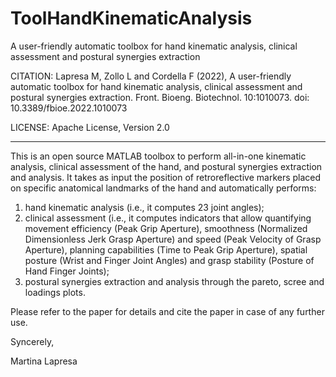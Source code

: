 # ToolHandKinematicAnalysis
A user-friendly automatic toolbox for hand kinematic analysis, clinical assessment and postural synergies extraction

CITATION: Lapresa M, Zollo L and Cordella F (2022), A user-friendly automatic toolbox for hand kinematic analysis, clinical assessment and postural synergies extraction. Front. Bioeng. Biotechnol. 10:1010073. doi: 10.3389/fbioe.2022.1010073

LICENSE: Apache License, Version 2.0

************************************

This is an open source MATLAB toolbox to perform all-in-one kinematic analysis, clinical assessment of the hand, and postural synergies extraction and analysis. It takes as input the position of retroreflective markers placed on specific anatomical landmarks of the hand and automatically performs:

1) hand kinematic analysis (i.e., it computes 23 joint angles);
2) clinical assessment (i.e., it computes indicators that allow quantifying movement efficiency (Peak Grip Aperture), smoothness (Normalized Dimensionless Jerk Grasp Aperture) and speed (Peak Velocity of Grasp Aperture), planning capabilities (Time to Peak Grip Aperture), spatial posture (Wrist and Finger Joint Angles) and grasp stability (Posture of Hand Finger Joints);
3) postural synergies extraction and analysis through the pareto, scree and loadings plots.

Please refer to the paper for details and cite the paper in case of any further use.

Syncerely,

Martina Lapresa
